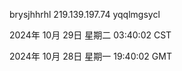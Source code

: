 brysjhhrhl 219.139.197.74 yqqlmgsycl

2024年 10月 29日 星期二 03:40:02 CST

2024年 10月 28日 星期一 19:40:02 GMT
